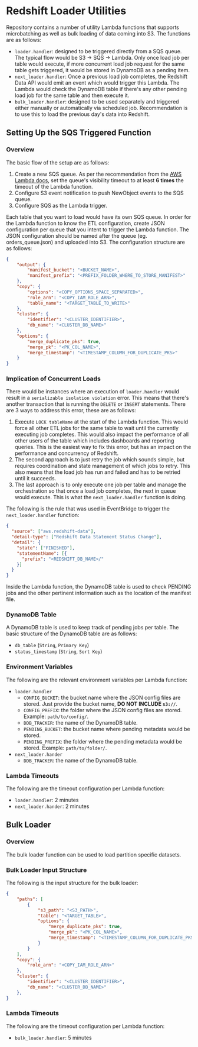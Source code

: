 # Redshift Loader Utilities

Repository contains a number of utility Lambda functions that supports microbatching as well as bulk loading of data coming into S3. The functions are as follows:

- `loader.handler`: designed to be triggered directly from a SQS queue. The typical flow would be S3 -> SQS -> Lambda. Only once load job per table would execute, if more concurrent load job request for the same table gets triggered, it would be stored in DynamoDB as a pending item.
- `next_loader.handler`: Once a previous load job completes, the Redshift Data API would emit an event which would trigger this Lambda. The Lambda would check the DynamoDB table if there's any other pending load job for the same table and then execute it.
- `bulk_loader.handler`: designed to be used separately and triggered either manually or automatically via scheduled job. Recommendation is to use this to load the previous day's data into Redshift.

## Setting Up the SQS Triggered Function

### Overview
The basic flow of the setup are as follows:

1. Create a new SQS queue. As per the recommendation from the [AWS Lambda docs](https://docs.aws.amazon.com/lambda/latest/dg/with-sqs.html#events-sqs-queueconfig), set the queue's visibility timeout to at least **6 times** the timeout of the Lambda function.
2. Configure S3 event notification to push NewObject events to the SQS queue.
3. Configure SQS as the Lambda trigger.

Each table that you want to load would have its own SQS queue. In order for the Lambda function to know the ETL configuration, create JSON configuration per queue that you intent to trigger the Lambda function. The JSON configuration should be named after the queue (eg. orders_queue.json) and uploaded into S3. The configuration structure are as follows:

```json
{
    "output": {
        "manifest_bucket": "<BUCKET_NAME>",
        "manifest_prefix": "<PREFIX_FOLDER_WHERE_TO_STORE_MANIFEST>"
    },
    "copy": {
        "options": "<COPY_OPTIONS_SPACE_SEPARATED>",
        "role_arn": "<COPY_IAM_ROLE_ARN>",
        "table_name": "<TARGET_TABLE_TO_WRITE>"
    },
    "cluster": {
        "identifier": "<CLUSTER_IDENTIFIER>",
        "db_name": "<CLUSTER_DB_NAME>"
    },
    "options": {
        "merge_duplicate_pks": true,
        "merge_pk": "<PK_COL_NAME>",
        "merge_timestamp": "<TIMESTAMP_COLUMN_FOR_DUPLICATE_PKS>"
    }
}
```

### Implication of Concurrent Loads
There would be instances where an execution of `loader.handler` would result in a `serializable isolation violation` error. This means that there's another transaction that is running the `DELETE` or `INSERT` statements. There are 3 ways to address this error, these are as follows:

1. Execute `LOCK tableName` at the start of the Lambda function. This would force all other ETL jobs for the same table to wait until the currently executing job completes. This would also impact the performance of all other users of the table which includes dashboards and reporting queries. This is the easiest way to fix this error, but has an impact on the performance and concurrency of Redshift.
2. The second approach is to just retry the job which sounds simple, but requires coordination and state management of which jobs to retry. This also means that the load job has run and failed and has to be retried until it succeeds.
3. The last approach is to only execute one job per table and manage the orchestration so that once a load job completes, the next in queue would execute. This is what the `next_loader.handler` function is doing.

The following is the rule that was used in EventBridge to trigger the `next_loader.handler` function:

```json
{
  "source": ["aws.redshift-data"],
  "detail-type": ["Redshift Data Statement Status Change"],
  "detail": {
    "state": ["FINISHED"],
    "statementName": [{
      "prefix": "<REDSHIFT_DB_NAME>/"
    }]
  }
}
```

Inside the Lambda function, the DynamoDB table is used to check PENDING jobs and the other pertinent information such as the location of the manifest file.

### DynamoDB Table
A DynamoDB table is used to keep track of pending jobs per table. The basic structure of the DynamoDB table are as follows:

- `db_table` (`String`, `Primary Key`)
- `status_timestamp` (`String`, `Sort Key`)

### Environment Variables
The following are the relevant environment variables per Lambda function:

- `loader.handler`
    - `CONFIG_BUCKET`: the bucket name where the JSON config files are stored. Just provide the bucket name, **DO NOT INCLUDE `s3://`**.
    - `CONFIG_PREFIX`: the folder where the JSON config files are stored. Example: `path/to/config/`.
    - `DDB_TRACKER`: the name of the DynamoDB table.
    - `PENDING_BUCKET`: the bucket name where pending metadata would be stored.
    - `PENDING_PREFIX`: the folder where the pending metadata would be stored. Example: `path/to/folder/`.
- `next_loader.hander`
    - `DDB_TRACKER`: the name of the DynamoDB table.

### Lambda Timeouts
The following are the timeout configuration per Lambda function:

- `loader.handler`: 2 minutes
- `next_loader.hander`: 2 minutes

## Bulk Loader

### Overview
The bulk loader function can be used to load partition specific datasets. 

### Bulk Loader Input Structure

The following is the input structure for the bulk loader:

```json
{
    "paths": [
        {
            "s3_path": "<S3_PATH>",
            "table": "<TARGET_TABLE>",
            "options": {
                "merge_duplicate_pks": true,
                "merge_pk": "<PK_COL_NAME>",
                "merge_timestamp": "<TIMESTAMP_COLUMN_FOR_DUPLICATE_PKS>"
            }
        }
    ],
    "copy": {
        "role_arn": "<COPY_IAM_ROLE_ARN>"
    },
    "cluster": {
        "identifier": "<CLUSTER_IDENTIFIER>",
        "db_name": "<CLUSTER_DB_NAME>"
    },
}
```

### Lambda Timeouts
The following are the timeout configuration per Lambda function:

- `bulk_loader.handler`: 5 minutes